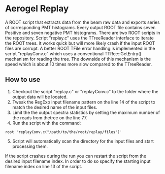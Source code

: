 # Aerogel Replay

A ROOT script that extracts data from the beam raw data and exports series of corresponding PMT histograms. Every output ROOT file contains seven Positive and seven negative PMT histograms.
There are two ROOT scripts in the repository. Script "replay.c" uses the TTreeReader interface to iterate the ROOT trees. It works quick but will more likely crash if the input ROOT files are corrupt.
A better ROOT TFile error handling is implemented in the script "replayConv.c" which uses a conventional TTRee::GetEntry() mechanism for reading the tree. The downside of this mechanism is the speed which is about 10 times more slow compared to the TTreeReader.

## How to use

1. Checkout the script "replay.c" or "replayConv.c" to the folder where the output data will be located.
2. Tweak the RegExp input filename pattern on the line 14 of the script to match the desired name of the input files.
3. Limit the the output spectra statistics by setting the maximum number of the reads from thetree on the line 77.
4. Run the script with the command:

```
root 'replayConv.c("/path/to/the/root/replay/files")'
```
5. Script will automatically scan the directory for the input files and start processing them.

If the script crashes during the run you can restart the script from the desired input filename index. In order to do so specify the starting input filename index on line 13 of the script.